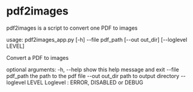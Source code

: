 # pdf2images
pdf2images is a script to convert one PDF to images

usage: pdf2images_app.py [-h] --file pdf_path [--out out_dir]
                         [--loglevel LEVEL]

Convert a PDF to images

optional arguments:
  -h, --help        show this help message and exit
  --file pdf_path   the path to the pdf file
  --out out_dir     path to output directory
  --loglevel LEVEL  Loglevel : ERROR, DISABLED or DEBUG
